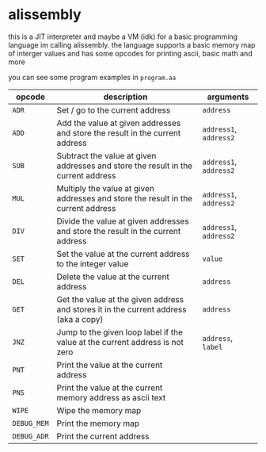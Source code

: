 # alissembly

this is a JIT interpreter and maybe a VM (idk) for a basic programming language im calling alissembly. the language supports a basic memory map of interger values and has some opcodes for printing ascii, basic math and more

you can see some program examples in `program.aa`

| opcode      | description                                                                          | arguments              |
| ----------- | ------------------------------------------------------------------------------------ | ---------------------- |
| `ADR`       | Set / go to the current address                                                      | `address`              |
| `ADD`       | Add the value at given addresses and store the result in the current address         | `address1`, `address2` |
| `SUB`       | Subtract the value at given addresses and store the result in the current address    | `address1`, `address2` |
| `MUL`       | Multiply the value at given addresses and store the result in the current address    | `address1`, `address2` |
| `DIV`       | Divide the value at given addresses and store the result in the current address      | `address1`, `address2` |
| `SET`       | Set the value at the current address to the integer value                            | `value`                |
| `DEL`       | Delete the value at the current address                                              | `address`              |
| `GET`       | Get the value at the given address and stores it in the current address (aka a copy) | `address`              |
| `JNZ`       | Jump to the given loop label if the value at the current address is not zero         | `address`, `label`     |
| `PNT`       | Print the value at the current address                                               |                        |
| `PNS`       | Print the value at the current memory address as ascii text                          |                        |
| `WIPE`      | Wipe the memory map                                                                  |                        |
| `DEBUG_MEM` | Print the memory map                                                                 |                        |
| `DEBUG_ADR` | Print the current address                                                            |                        |
